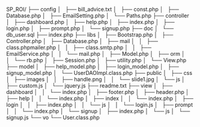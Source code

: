 SP_ROI/
├── config
│   ├── bill_advice.txt
│   ├── const.php
│   ├── Database.php
│   ├── EmailSetting.php
│   └── Paths.php
├── controller
│   ├── dashboard.php
│   ├── help.php
│   ├── index.php
│   ├── login.php
│   ├── prompt.php
│   └── signup.php
├── doc
│   └── db_user.sql
├── index.php
├── libs
│   ├── Bootstrap.php
│   ├── Controller.php
│   ├── Database.php
│   ├── mail
│   │   ├── class.phpmailer.php
│   │   ├── class.smtp.php
│   │   ├── EmailService.php
│   │   └── mail.php
│   ├── Model.php
│   ├── orm
│   │   └── rb.php
│   ├── Session.php
│   ├── utility.php
│   └── View.php
├── model
│   ├── help_model.php
│   ├── login_model.php
│   ├── signup_model.php
│   └── UserDAOImpl.class.php
├── public
│   ├── css
│   ├── images
│   │   ├── handle.png
│   │   └── slide1.jpg
│   └── js
│       ├── custom.js
│       └── jquery.js
├── readme.txt
├── view
│   ├── dashboard
│   │   └── index.php
│   ├── footer.php
│   ├── header.php
│   ├── help
│   │   └── index.php
│   ├── index
│   │   └── index.php
│   ├── login
│   │   ├── index.php
│   │   └── js
│   │       └── login.js
│   ├── prompt
│   │   └── index.php
│   └── signup
│       ├── index.php
│       └── js
│           └── signup.js
└── vo
    └── User.class.php
